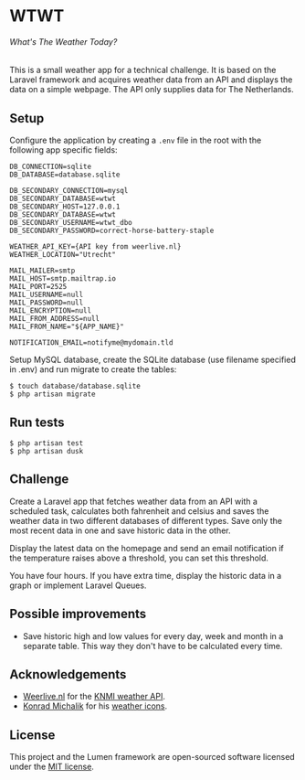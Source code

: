 # WTWT
###### What's The Weather Today?

This is a small weather app for a technical challenge. It is based on the
Laravel framework and acquires weather data from an API and displays the data on
a simple webpage. The API only supplies data for The Netherlands.  

## Setup

Configure the application by creating a `.env` file in the root with the
following app specific fields:  

```
DB_CONNECTION=sqlite
DB_DATABASE=database.sqlite

DB_SECONDARY_CONNECTION=mysql
DB_SECONDARY_DATABASE=wtwt
DB_SECONDARY_HOST=127.0.0.1
DB_SECONDARY_DATABASE=wtwt
DB_SECONDARY_USERNAME=wtwt_dbo
DB_SECONDARY_PASSWORD=correct-horse-battery-staple

WEATHER_API_KEY={API key from weerlive.nl}
WEATHER_LOCATION="Utrecht"

MAIL_MAILER=smtp
MAIL_HOST=smtp.mailtrap.io
MAIL_PORT=2525
MAIL_USERNAME=null
MAIL_PASSWORD=null
MAIL_ENCRYPTION=null
MAIL_FROM_ADDRESS=null
MAIL_FROM_NAME="${APP_NAME}"

NOTIFICATION_EMAIL=notifyme@mydomain.tld
```

Setup MySQL database, create the SQLite database (use filename specified in
.env) and run migrate to create the tables:  

    $ touch database/database.sqlite
    $ php artisan migrate

## Run tests

    $ php artisan test
    $ php artisan dusk

## Challenge

Create a Laravel app that fetches weather data from an API with a scheduled
task, calculates both fahrenheit and celsius and saves the weather data in two
different databases of different types. Save only the most recent data in one
and save historic data in the other.  

Display the latest data on the homepage and send an email notification if the
temperature raises above a threshold, you can set this threshold.  

You have four hours. If you have extra time, display the historic data in a
graph or implement Laravel Queues.  

## Possible improvements

- Save historic high and low values for every day, week and month in a separate
  table. This way they don't have to be calculated every time.  

## Acknowledgements

- [Weerlive.nl](https://weerlive.nl) for the
  [KNMI weather API](https://weerlive.nl/delen.php).  
- [Konrad Michalik](http://konradmichalik.eu) for his
  [weather icons](https://github.com/jackd248/weather-iconic).  

## License

This project and the Lumen framework are open-sourced software licensed under
the [MIT license](https://opensource.org/licenses/MIT).
